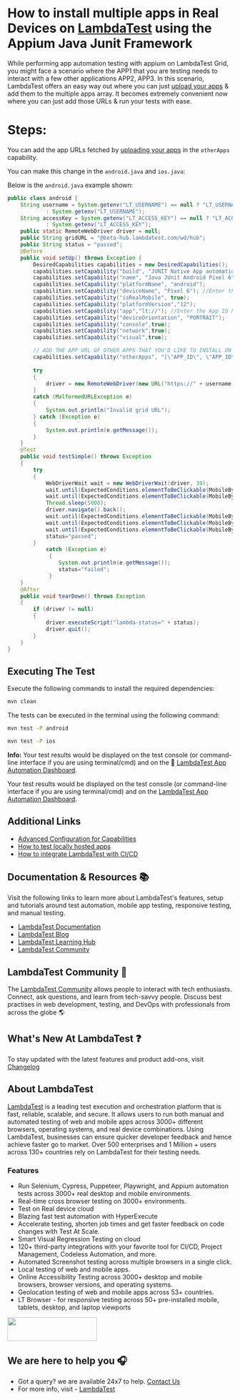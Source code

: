 # How to install multiple apps in Real Devices on [LambdaTest](https://www.lambdatest.com/?utm_source=github&utm_medium=repo&utm_campaign=appium-junit-multipleApps) using the Appium Java Junit Framework

While performing app automation testing with appium on LambdaTest Grid, you might face a scenario where the APP1 that you are testing needs to interact with a few other applications APP2, APP3. In this scenario, LambdaTest offers an easy way out where you can just [upload your apps](https://www.lambdatest.com/support/docs/appium-java/#upload-your-application) & add them to the multiple apps array.
It becomes extremely convenient now where you can just add those URLs & run your tests with ease. 

# Steps:

You can add the app URLs fetched by [uploading your apps](https://www.lambdatest.com/support/docs/appium-java/#upload-your-application) in the ```otherApps``` capability.

You can make this change in the ```android.java``` and ```ios.java```:

Below is the ```android.java``` example shown:

```java
public class android {
    String username = System.getenv("LT_USERNAME") == null ? "LT_USERNAME" //Enter the Username here
            : System.getenv("LT_USERNAME");
    String accessKey = System.getenv("LT_ACCESS_KEY") == null ? "LT_ACCESS_KEY"  //Enter the Access key here
            : System.getenv("LT_ACCESS_KEY");
    public static RemoteWebDriver driver = null;
    public String gridURL = "@beta-hub.lambdatest.com/wd/hub";
    public String status = "passed";
    @Before
    public void setUp() throws Exception {
        DesiredCapabilities capabilities = new DesiredCapabilities();
        capabilities.setCapability("build", "JUNIT Native App automation");
        capabilities.setCapability("name", "Java JUnit Android Pixel 6");
        capabilities.setCapability("platformName", "android");
        capabilities.setCapability("deviceName", "Pixel 6"); //Enter the name of the device here
        capabilities.setCapability("isRealMobile", true);
        capabilities.setCapability("platformVersion","12");
        capabilities.setCapability("app","lt://"); //Enter the App ID here
        capabilities.setCapability("deviceOrientation", "PORTRAIT");
        capabilities.setCapability("console",true);
        capabilities.setCapability("network",true);
        capabilities.setCapability("visual",true);

        // ADD THE APP URL OF OTHER APPS THAT YOU'D LIKE TO INSTALL ON THE SAME DEVICE
        capabilities.setCapability("otherApps", "[\"APP_ID\", \"APP_ID\"]");   // ENTER THE OTHER APP URLs HERE IN AN ARRAY FORMAT
        
        try
        {
            driver = new RemoteWebDriver(new URL("https://" + username + ":" + accessKey + gridURL), capabilities);
        }
        catch (MalformedURLException e)
        {
            System.out.println("Invalid grid URL");
        } catch (Exception e)
        {
            System.out.println(e.getMessage());
        }
    }
    @Test
    public void testSimple() throws Exception
    {
        try
        {
            WebDriverWait wait = new WebDriverWait(driver, 30);
            wait.until(ExpectedConditions.elementToBeClickable(MobileBy.id("color"))).click();
            wait.until(ExpectedConditions.elementToBeClickable(MobileBy.id("geoLocation"))).click();;
            Thread.sleep(5000);
            driver.navigate().back();
            wait.until(ExpectedConditions.elementToBeClickable(MobileBy.id("Text"))).click();
            wait.until(ExpectedConditions.elementToBeClickable(MobileBy.id("notification"))).click();;
            wait.until(ExpectedConditions.elementToBeClickable(MobileBy.id("toast"))).click();
            status="passed"; 
        }
            catch (Exception e)
             {
                System.out.println(e.getMessage());
                status="failed";
             }
    }
    @After
    public void tearDown() throws Exception
    {
        if (driver != null)
        {
            driver.executeScript("lambda-status=" + status);
            driver.quit();
        }
    }
}
```

## Executing The Test

Execute the following commands to install the required dependencies:

```bash
mvn clean
```

The tests can be executed in the terminal using the following command:

```bash
mvn test -P android
```

```bash
mvn test -P ios
```

**Info:** Your test results would be displayed on the test console (or command-line interface if you are using terminal/cmd) and on the :link: [LambdaTest App Automation Dashboard](https://appautomation.lambdatest.com/build?utm_source=github&utm_medium=repo&utm_campaign=LT-appium-java-junit).



Your test results would be displayed on the test console (or command-line interface if you are using terminal/cmd) and on the [LambdaTest App Automation Dashboard](https://appautomation.lambdatest.com/build).

## Additional Links

- [Advanced Configuration for Capabilities](https://www.lambdatest.com/support/docs/desired-capabilities-in-appium/?utm_source=github&utm_medium=repo&utm_campaign=LT-appium-java-junit)
- [How to test locally hosted apps](https://www.lambdatest.com/support/docs/testing-locally-hosted-pages/?utm_source=github&utm_medium=repo&utm_campaign=LT-appium-java-junit)
- [How to integrate LambdaTest with CI/CD](https://www.lambdatest.com/support/docs/integrations-with-ci-cd-tools/?utm_source=github&utm_medium=repo&utm_campaign=LT-appium-java-junit)

## Documentation & Resources :books:
    
Visit the following links to learn more about LambdaTest's features, setup and tutorials around test automation, mobile app testing, responsive testing, and manual testing.

* [LambdaTest Documentation](https://www.lambdatest.com/support/docs/?utm_source=github&utm_medium=repo&utm_campaign=LT-appium-python)
* [LambdaTest Blog](https://www.lambdatest.com/blog/?utm_source=github&utm_medium=repo&utm_campaign=LT-appium-python)
* [LambdaTest Learning Hub](https://www.lambdatest.com/learning-hub/?utm_source=github&utm_medium=repo&utm_campaign=LT-appium-python)
* [LambdaTest Community](http://community.lambdatest.com/)    

## LambdaTest Community :busts_in_silhouette:

The [LambdaTest Community](https://community.lambdatest.com/?utm_source=github&utm_medium=repo&utm_campaign=LT-appium-java-junit) allows people to interact with tech enthusiasts. Connect, ask questions, and learn from tech-savvy people. Discuss best practises in web development, testing, and DevOps with professionals from across the globe 🌎

## What's New At LambdaTest ❓

To stay updated with the latest features and product add-ons, visit [Changelog](https://changelog.lambdatest.com/)

## About LambdaTest

[LambdaTest](https://www.lambdatest.com?utm_source=github&utm_medium=repo&utm_campaign=LT-appium-java-junit) is a leading test execution and orchestration platform that is fast, reliable, scalable, and secure. It allows users to run both manual and automated testing of web and mobile apps across 3000+ different browsers, operating systems, and real device combinations. Using LambdaTest, businesses can ensure quicker developer feedback and hence achieve faster go to market. Over 500 enterprises and 1 Million + users across 130+ countries rely on LambdaTest for their testing needs.

### Features

* Run Selenium, Cypress, Puppeteer, Playwright, and Appium automation tests across 3000+ real desktop and mobile environments.
* Real-time cross browser testing on 3000+ environments.
* Test on Real device cloud
* Blazing fast test automation with HyperExecute
* Accelerate testing, shorten job times and get faster feedback on code changes with Test At Scale.
* Smart Visual Regression Testing on cloud
* 120+ third-party integrations with your favorite tool for CI/CD, Project Management, Codeless Automation, and more.
* Automated Screenshot testing across multiple browsers in a single click.
* Local testing of web and mobile apps.
* Online Accessibility Testing across 3000+ desktop and mobile browsers, browser versions, and operating systems.
* Geolocation testing of web and mobile apps across 53+ countries.
* LT Browser - for responsive testing across 50+ pre-installed mobile, tablets, desktop, and laptop viewports
    
[<img height="53" width="200" src="https://user-images.githubusercontent.com/70570645/171866795-52c11b49-0728-4229-b073-4b704209ddde.png">](https://accounts.lambdatest.com/register)
      
## We are here to help you :headphones:

* Got a query? we are available 24x7 to help. [Contact Us](support@lambdatest.com)
* For more info, visit - [LambdaTest](https://www.lambdatest.com/?utm_source=github&utm_medium=repo&utm_campaign=LT-appium-java-junit-multipleApps)